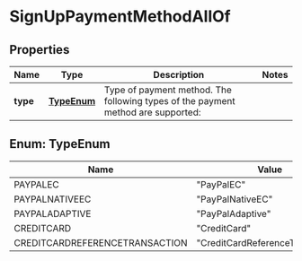 

# SignUpPaymentMethodAllOf


## Properties

| Name | Type | Description | Notes |
|------------ | ------------- | ------------- | -------------|
|**type** | [**TypeEnum**](#TypeEnum) | Type of payment method. The following types of the payment method are supported:  |  |



## Enum: TypeEnum

| Name | Value |
|---- | -----|
| PAYPALEC | &quot;PayPalEC&quot; |
| PAYPALNATIVEEC | &quot;PayPalNativeEC&quot; |
| PAYPALADAPTIVE | &quot;PayPalAdaptive&quot; |
| CREDITCARD | &quot;CreditCard&quot; |
| CREDITCARDREFERENCETRANSACTION | &quot;CreditCardReferenceTransaction&quot; |



